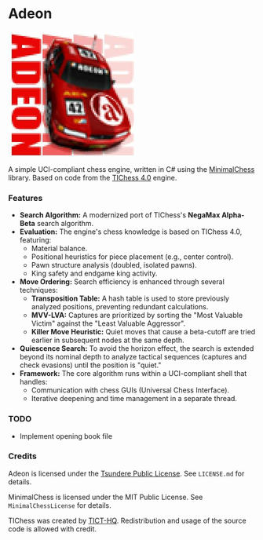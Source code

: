 # Adeon

![Adeon](docs/Adeon.jpg)

A simple UCI-compliant chess engine, written in C# using the [MinimalChess](https://github.com/lithander/MinimalChessEngine) library. Based on code from the [TIChess 4.0](http://tict.ticalc.org/projects.html) engine.

### Features

*   **Search Algorithm:** A modernized port of TIChess's **NegaMax Alpha-Beta** search algorithm.
*   **Evaluation:** The engine's chess knowledge is based on TIChess 4.0, featuring:
    *   Material balance.
    *   Positional heuristics for piece placement (e.g., center control).
    *   Pawn structure analysis (doubled, isolated pawns).
    *   King safety and endgame king activity.
*   **Move Ordering:** Search efficiency is enhanced through several techniques:
    *   **Transposition Table:** A hash table is used to store previously analyzed positions, preventing redundant calculations.
    *   **MVV-LVA:** Captures are prioritized by sorting the "Most Valuable Victim" against the "Least Valuable Aggressor".
    *   **Killer Move Heuristic:** Quiet moves that cause a beta-cutoff are tried earlier in subsequent nodes at the same depth.
*   **Quiescence Search:** To avoid the horizon effect, the search is extended beyond its nominal depth to analyze tactical sequences (captures and check evasions) until the position is "quiet."
*   **Framework:** The core algorithm runs within a UCI-compliant shell that handles:
    *   Communication with chess GUIs (Universal Chess Interface).
    *   Iterative deepening and time management in a separate thread.

### TODO

* Implement opening book file

### Credits

Adeon is licensed under the [Tsundere Public License](https://llamawa.re/licenses/). See `LICENSE.md` for details.

MinimalChess is licensed under the MIT Public License. See `MinimalChessLicense` for details.

TIChess was created by [TICT-HQ](http://tict.ticalc.org/). Redistribution and usage of the source code is allowed with credit.